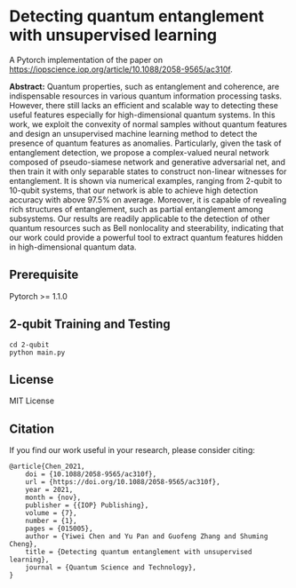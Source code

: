 # Detecting quantum entanglement with unsupervised learning

A Pytorch implementation of the paper on https://iopscience.iop.org/article/10.1088/2058-9565/ac310f.

**Abstract:**
Quantum properties, such as entanglement and coherence, are indispensable resources in various quantum information processing tasks. However, there still lacks an efficient and scalable way to detecting these useful features especially for high-dimensional quantum systems. In this work, we exploit the convexity of normal samples without quantum features and design an unsupervised machine learning method to detect the presence of quantum features as anomalies. Particularly, given the task of entanglement detection, we propose a complex-valued neural network composed of pseudo-siamese network and generative adversarial net, and then train it with only separable states to construct non-linear witnesses for entanglement. It is shown via numerical examples, ranging from 2-qubit to 10-qubit systems, that our network is able to achieve high detection accuracy with above 97.5% on average. Moreover, it is capable of revealing rich structures of entanglement, such as partial entanglement among subsystems. Our results are readily applicable to the detection of other quantum resources such as Bell nonlocality and steerability, indicating that our work could provide a powerful tool to extract quantum features hidden in high-dimensional quantum data.

## Prerequisite

Pytorch >= 1.1.0

## 2-qubit Training and Testing

```
cd 2-qubit
python main.py
```
## License

MIT License

## Citation

If you find our work useful in your research, please consider citing:

```
@article{Chen_2021,
	doi = {10.1088/2058-9565/ac310f},
	url = {https://doi.org/10.1088/2058-9565/ac310f},
	year = 2021,
	month = {nov},
	publisher = {{IOP} Publishing},
	volume = {7},
	number = {1},
	pages = {015005},
	author = {Yiwei Chen and Yu Pan and Guofeng Zhang and Shuming Cheng},
	title = {Detecting quantum entanglement with unsupervised learning},
	journal = {Quantum Science and Technology},
}
```



